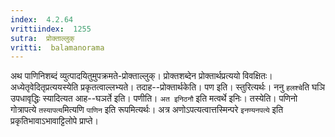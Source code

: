 ```yaml
---
index:  4.2.64
vrittiindex:  1255
sutra:  प्रोक्ताल्लुक्
vritti:  balamanorama 
---
```


अथ पाणिनिशब्दं व्युत्पादयितुमुपक्रमते-प्रोक्ताल्लुक्। प्रोक्तशब्देन प्रोक्तार्थप्रत्ययो विवक्षितः। अध्येतृवेदितृप्रत्ययस्येति प्रकृतत्वाल्लभ्यते। तदाह--प्रोक्तार्थकेति। पण इति। स्तुरित्यर्थः। ननु `हलश्चे`ति घञि उपधावृद्धिः स्यादित्यत आह--घञर्ते इति। पणीति। `अत इनिठनौ` इति मत्वर्थे इनिः। तस्येति। पणिनो गोत्रापत्ये `तस्यापत्य`मित्यणि `पाणिन` इति रूपमित्यर्थः। अत्र अणोऽपत्यत्वात्तस्मिन्परे `इनण्यनपत्ये` इति प्रकृतिभावाऽभावाट्टिलोपे प्राप्ते। 


